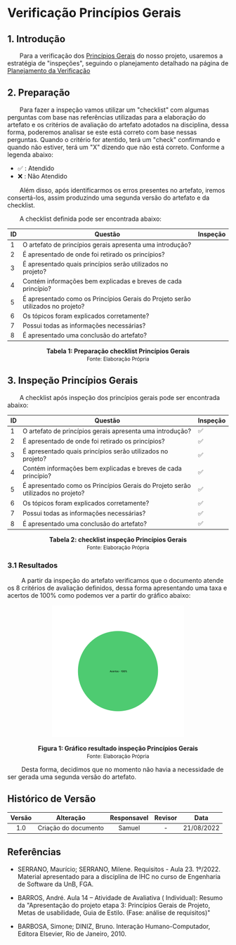 # Verificação Princípios Gerais

## 1. Introdução

&emsp;&emsp;Para a verificação dos [Princípios Gerais](../analiseRequisitos/principiosGerais.md) do nosso projeto, usaremos a estratégia de "inspeções", seguindo o planejamento detalhado na página de [Planejamento da Verificação](../verificacao/planejamento.md)

## 2. Preparação

&emsp;&emsp;Para fazer a inspeção vamos utilizar um "checklist" com algumas perguntas com base nas referências utilizadas para a elaboração do artefato e os critérios de avaliação do artefato adotados na disciplina, dessa forma, poderemos analisar se este está correto com base nessas perguntas. Quando o critério for atentido, terá um "check" confirmando e quando não estiver, terá um "X" dizendo que não está correto. Conforme a legenda abaixo:

- ✅ : Atendido
- ❌ : Não Atendido

&emsp;&emsp;Além disso, após identificarmos os erros presentes no artefato, iremos consertá-los, assim produzindo uma segunda versão do artefato e da checklist.

&emsp;&emsp;A checklist definida pode ser encontrada abaixo:

<center>

|ID|Questão| Inspeção |
|-----------|-------------|-------------|
| 1 | O artefato de princípios gerais apresenta uma introdução? | |
| 2 | É apresentado de onde foi retirado os princípios? ||
| 3 | É apresentado quais princípios serão utilizados no projeto? ||
| 4 | Contém informações bem explicadas e breves de cada princípio? ||
| 5 |  É apresentado como os Princípios Gerais do Projeto serão utilizados no projeto?||
| 6 | Os tópicos foram explicados corretamente? ||
| 7 | Possui todas as informações necessárias? ||
| 8 | É apresentado uma conclusão do artefato? ||


</center>

<figcaption align='center'>
    <b>Tabela 1: Preparação checklist Princípios Gerais </b>
    <br><small> Fonte: Elaboração Própria </small>
</figcaption>


## 3. Inspeção Princípios Gerais
&emsp;&emsp;A checklist após inspeção dos princípios gerais pode ser encontrada abaixo:

<center>

|ID|Questão| Inspeção |
|-----------|-------------|-------------|
| 1 | O artefato de princípios gerais apresenta uma introdução? |✅ |
| 2 | É apresentado de onde foi retirado os princípios? |✅|
| 3 | É apresentado quais princípios serão utilizados no projeto? |✅|
| 4 | Contém informações bem explicadas e breves de cada princípio? |✅|
| 5 |  É apresentado como os Princípios Gerais do Projeto serão utilizados no projeto?|✅|
| 6 | Os tópicos foram explicados corretamente? |✅|
| 7 | Possui todas as informações necessárias? |✅|
| 8 | É apresentado uma conclusão do artefato? |✅|



</center>

<figcaption align='center'>
    <b>Tabela 2: checklist inspeção Princípios Gerais </b>
    <br><small> Fonte: Elaboração Própria</small>
</figcaption>

### 3.1 Resultados
&emsp;&emsp; A partir da inspeção do artefato verificamos que o documento atende os 8 critérios de avaliação definidos, dessa forma apresentando uma taxa e acertos de 100% como podemos ver a partir do gráfico abaixo:

<center>

![Grafico](../assets/graficosVerificacao/GraficoVerificacaoPlanejProtipV2.png)

</center>

<figcaption align='center'>
    <b>Figura 1: Gráfico resultado inspeção Princípios Gerais </b>
    <br><small> Fonte: Elaboração Própria </small>
</figcaption>

&emsp;&emsp; Desta forma, decidimos que no momento não havia a necessidade de ser gerada uma segunda versão do artefato.

## Histórico de Versão 

|    Versão    | Alteração| Responsavel        | Revisor     | Data
| :--------: | :----: | :------------------: | :-------------: |:----:|
| 1.0| Criação do documento | Samuel | - | 21/08/2022 |

## Referências

- SERRANO, Maurício; SERRANO, Milene. Requisitos - Aula 23. 1º/2022. Material apresentado para a disciplina de IHC no curso de Engenharia de Software da UnB, FGA.

- BARROS, André. Aula 14 – Atividade de Avaliativa ( Individual): Resumo da "Apresentação do projeto etapa 3: Princípios Gerais de Projeto, Metas de usabilidade, Guia de Estilo. (Fase: análise de requisitos)"

- BARBOSA, Simone; DINIZ, Bruno. Interação Humano-Computador, Editora Elsevier, Rio de Janeiro, 2010.
